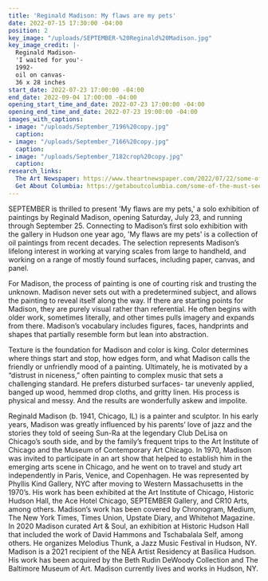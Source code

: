 ```yaml
---
title: 'Reginald Madison: My flaws are my pets'
date: 2022-07-15 17:30:00 -04:00
position: 2
key_image: "/uploads/SEPTEMBER-%20Reginald%20Madison.jpg"
key_image_credit: |-
  Reginald Madison-
  'I waited for you'-
  1992-
  oil on canvas-
  36 x 28 inches
start_date: 2022-07-23 17:00:00 -04:00
end_date: 2022-09-04 17:00:00 -04:00
opening_start_time_and_date: 2022-07-23 17:00:00 -04:00
opening_end_time_and_date: 2022-07-23 19:00:00 -04:00
images_with_captions:
- image: "/uploads/September_7196%20copy.jpg"
  caption: 
- image: "/uploads/September_7166%20copy.jpg"
  caption: 
- image: "/uploads/September_7182crop%20copy.jpg"
  caption: 
research_links:
  The Art Newspaper: https://www.theartnewspaper.com/2022/07/22/some-of-the-must-see-exhibitions-during-upstate-art-weekend
  Get About Columbia: https://getaboutcolumbia.com/some-of-the-must-see-galleries-this-weekend-at-upstate-art-weekend-in-new-york/
---
```


SEPTEMBER is thrilled to present 'My flaws are my pets,' a solo exhibition of paintings by Reginald Madison, opening Saturday, July 23, and running through September 25. Connecting to Madison’s first solo exhibition with the gallery in Hudson one year ago, 'My flaws are my pets' is a collection of oil paintings from recent decades. The selection represents Madison’s lifelong interest in working at varying scales from large to handheld, and working on a range of mostly found surfaces, including paper, canvas, and panel.


For Madison, the process of painting is one of courting risk and trusting the unknown. Madison never sets out with a predetermined subject, and allows the painting to reveal
itself along the way. If there are starting points for Madison, they are purely visual rather than referential. He often begins with older work, sometimes literally, and other times pulls imagery and expands from there. Madison’s vocabulary includes figures, faces, handprints and shapes that partially resemble form but lean into abstraction. 

Texture is the foundation for Madison and color is king. Color determines where things start and stop, how edges form, and what Madison calls the friendly or unfriendly mood of a painting. Ultimately, he is motivated by a “distrust in niceness,” often painting to complex music that sets a challenging standard. He prefers disturbed surfaces- tar
unevenly applied, banged up wood, hemmed drop cloths, and gritty linen. His process is physical and messy. And the results are wonderfully askew and impolite.

Reginald Madison (b. 1941, Chicago, IL) is a painter and sculptor. In his early years, Madison was greatly influenced by his parents’ love of jazz and the stories they told of seeing Sun-Ra at the legendary Club DeLisa on Chicago’s south side, and by the family’s frequent trips to the Art Institute of Chicago and the Museum of Contemporary Art Chicago. In 1970, Madison was invited to participate in an art show that helped to establish him in the emerging arts scene in Chicago, and he went on to travel and study art independently in Paris, Venice, and Copenhagen. He was represented by Phyllis Kind Gallery, NYC after moving to Western Massachusetts in the 1970’s. His work has been exhibited at the Art Institute of Chicago, Historic Hudson Hall, the Ace Hotel Chicago, SEPTEMBER Gallery, and CR10 Arts, among others. Madison’s work has been covered by Chronogram, Medium, The New York Times, Times Union, Upstate Diary, and Whitehot Magazine. In 2020 Madison curated Art & Soul, an exhibition at Historic Hudson Hall that included the work of David Hammons and Tschabalala Self, among others. He organizes Melodius Thunk, a Jazz Music Festival in Hudson, NY. Madison is a 2021 recipient of the NEA Artist Residency at Basilica Hudson. His work has been acquired by the Beth Rudin DeWoody Collection and The Baltimore Museum of Art. Madison currently lives and works in Hudson, NY.